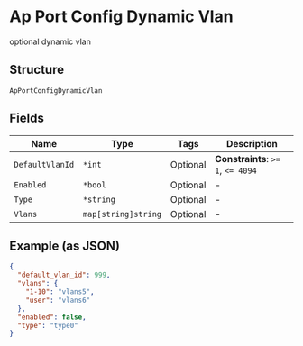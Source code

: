 
# Ap Port Config Dynamic Vlan

optional dynamic vlan

## Structure

`ApPortConfigDynamicVlan`

## Fields

| Name | Type | Tags | Description |
|  --- | --- | --- | --- |
| `DefaultVlanId` | `*int` | Optional | **Constraints**: `>= 1`, `<= 4094` |
| `Enabled` | `*bool` | Optional | - |
| `Type` | `*string` | Optional | - |
| `Vlans` | `map[string]string` | Optional | - |

## Example (as JSON)

```json
{
  "default_vlan_id": 999,
  "vlans": {
    "1-10": "vlans5",
    "user": "vlans6"
  },
  "enabled": false,
  "type": "type0"
}
```

